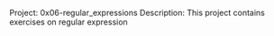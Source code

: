 Project: 0x06-regular_expressions
Description: This project contains exercises on regular expression
